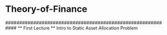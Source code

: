 # Theory-of-Finance
############################################################
** First Lecture ** Intro to Static Asset Allocation Problem
